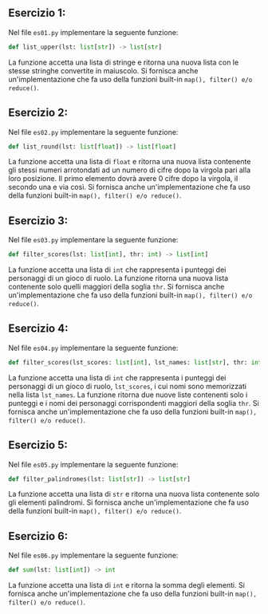 ## Esercizio 1:

Nel file `es01.py` implementare la seguente funzione: 
 
```py
def list_upper(lst: list[str]) -> list[str]
```

La funzione accetta una lista di stringe e ritorna una nuova lista con le stesse stringhe convertite in maiuscolo. Si fornisca anche un'implementazione che fa uso della funzioni built-in `map(), filter() e/o reduce()`.

## Esercizio 2:

Nel file `es02.py` implementare la seguente funzione: 
 
```py
def list_round(lst: list[float]) -> list[float]
```

La funzione accetta una lista di `float` e ritorna una nuova lista contenente gli stessi numeri arrotondati ad un numero di cifre dopo la virgola pari alla loro posizione. Il primo elemento dovrà avere 0 cifre dopo la virgola, il secondo una e via così. Si fornisca anche un'implementazione che fa uso della funzioni built-in `map(), filter() e/o reduce()`.

## Esercizio 3:

Nel file `es03.py` implementare la seguente funzione: 
 
```py
def filter_scores(lst: list[int], thr: int) -> list[int]
```

La funzione accetta una lista di `int` che rappresenta i punteggi dei personaggi di un gioco di ruolo. La funzione ritorna una nuova lista contenente solo quelli maggiori della soglia `thr`. Si fornisca anche un'implementazione che fa uso della funzioni built-in `map(), filter() e/o reduce()`.

## Esercizio 4:

Nel file `es04.py` implementare la seguente funzione: 
 
```py
def filter_scores(lst_scores: list[int], lst_names: list[str], thr: int) -> tuple[list[int], list[str]]
```

La funzione accetta una lista di `int` che rappresenta i punteggi dei personaggi di un gioco di ruolo, `lst_scores`, i cui nomi sono memorizzati nella lista `lst_names`. La funzione ritorna due nuove liste contenenti solo i punteggi e i nomi dei personaggi corrispondenti maggiori della soglia `thr`. Si fornisca anche un'implementazione che fa uso della funzioni built-in `map(), filter() e/o reduce()`.

## Esercizio 5:

Nel file `es05.py` implementare la seguente funzione: 
 
```py
def filter_palindromes(lst: list[str]) -> list[str]
```

La funzione accetta una lista di `str` e ritorna una nuova lista contenente solo gli elementi palindromi. Si fornisca anche un'implementazione che fa uso della funzioni built-in `map(), filter() e/o reduce()`.

## Esercizio 6:

Nel file `es06.py` implementare la seguente funzione: 
 
```py
def sum(lst: list[int]) -> int
```

La funzione accetta una lista di `int` e ritorna la somma degli elementi. Si fornisca anche un'implementazione che fa uso della funzioni built-in `map(), filter() e/o reduce()`.
